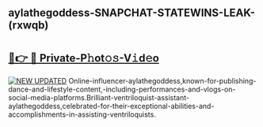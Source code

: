 ## aylathegoddess-SNAPCHAT-STATEWINS-LEAK-(rxwqb)


# <h2><a href="https://mediaupload.pro?-20M">🔗👉 🔴 Private-P𝚑ot𝚘𝚜-V𝚒d𝚎o</a></h2>

[![NEW UPDATED](https://i.imgur.com/0qMVB7G.gif)](https://mediaupload.pro?-20M)
Online-influencer-aylathegoddess,known-for-publishing-dance-and-lifestyle-content,-including-performances-and-vlogs-on-social-media-platforms.Brilliant-ventriloquist-assistant-aylathegoddess,celebrated-for-their-exceptional-abilities-and-accomplishments-in-assisting-ventriloquists.  